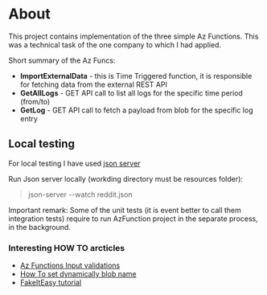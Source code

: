 # About

This project contains implementation of the three simple Az Functions. 
This was a technical task of the one company to which I had applied.  

Short summary of the Az Funcs: 
- <b>ImportExternalData</b> - this is Time Triggered function, it is responsible for fetching data from the external REST API 
- <b>GetAllLogs</b> - GET API call to list all logs for the specific time period (from/to) 
- <b>GetLog</b> - GET API call to fetch a payload from blob for the specific log entry


## Local testing 

For local testing I have used [json server](https://www.npmjs.com/package/json-server)

Run Json server locally (workding directory must be resources folder): 
>json-server --watch reddit.json

Important remark: Some of the unit tests (it is event better to call them integration tests) 
require to run AzFunction project in the separate process, in the background.  

### Interesting HOW TO arcticles

- [Az Functions Input validations](https://www.tomfaltesek.com/azure-functions-input-validation/)
- [How To set dynamically blob name](https://www.davidguida.net/how-to-dynamically-set-blob-name-in-an-azure-function/)
- [FakeItEasy tutorial](https://techmindfactory.com/Easy-mocking-in-C-code-with-FakeItEasy-library/) 
